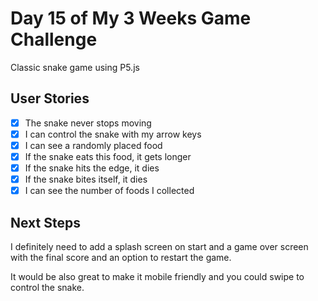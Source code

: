# Day 15 of My 3 Weeks Game Challenge

Classic snake game using P5.js

## User Stories

- [x] The snake never stops moving
- [x] I can control the snake with my arrow keys
- [x] I can see a randomly placed food
- [x] If the snake eats this food, it gets longer
- [x] If the snake hits the edge, it dies
- [x] If the snake bites itself, it dies
- [x] I can see the number of foods I collected

## Next Steps

I definitely need to add a splash screen on start and a game over screen with the final score and an option to restart the game.

It would be also great to make it mobile friendly and you could swipe to control the snake.
